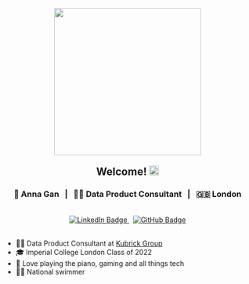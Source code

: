 <div id='header' align='center'>
  <div id='header-content' align='center'>
    <h2><img src='https://github.com/annaxjgan/annaxjgan/assets/125049826/53966c55-40a4-42ef-b1b6-5eb3d57d8777' height='300' />
      <p>Welcome! <img src="https://media.giphy.com/media/hvRJCLFzcasrR4ia7z/giphy.gif" width='20'/></p>
    </h2>
  </div>
  
  <div id='my-details'>
    <h3> 👩 Anna Gan &nbsp; | &nbsp; 👩‍💻 Data Product Consultant &nbsp; | &nbsp; 🇬🇧󠁢󠁥󠁮󠁧󠁿󠁧󠁢 London</h3>
  </div>

  <br />
  
  <div id='social-medias'>
    <a href='https://www.linkedin.com/in/annagan/'>
      <img src='https://img.shields.io/badge/LinkedIn-blue?style=for-the-badge&logo=linkedin&logoColor=white' alt='LinkedIn Badge'/>
    </a>
    &nbsp;
    <a href='https://github.com/annaxjgan'>
      <img src='https://img.shields.io/badge/GitHub-purple?style=for-the-badge&logo=github&logoColor=white' alt='GitHub Badge'/>
    </a>
  </div>
  
  </br>
  
  <div id='about-me' align='left'>
      <ul>
        <li>👩‍💻 Data Product Consultant at <a href='https://www.kubrickgroup.com/uk/'>Kubrick Group</a></li>
        <li>🎓 Imperial College London Class of 2022 </li>
        <li>🤍 Love playing the piano, gaming and all things tech</li>
        <li>🏊‍♀️ National swimmer</li>
      </ul>
  </div>
  
</div>
